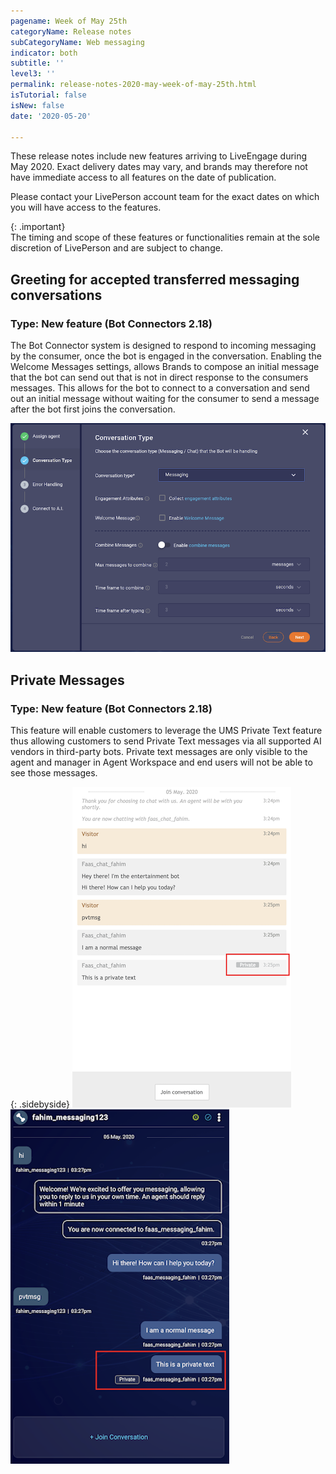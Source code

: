 ```yaml
---
pagename: Week of May 25th 
categoryName: Release notes
subCategoryName: Web messaging
indicator: both
subtitle: ''
level3: ''
permalink: release-notes-2020-may-week-of-may-25th.html
isTutorial: false
isNew: false
date: '2020-05-20'

---
```


These release notes include new features arriving to LiveEngage during May 2020. Exact delivery dates may vary, and brands may therefore not have immediate access to all features on the date of publication.

Please contact your LivePerson account team for the exact dates on which you will have access to the features.

{: .important}  
The timing and scope of these features or functionalities remain at the sole discretion of LivePerson and are subject to change.

## Greeting for accepted transferred messaging conversations 
### Type: New feature (Bot Connectors 2.18)
The Bot Connector system is designed to respond to incoming messaging by the consumer, once the bot is engaged in the conversation. Enabling the Welcome Messages settings, allows Brands to compose an initial message that the bot can send out that is not in direct response to the consumers messages. This allows for the bot to connect to a conversation and send out an initial message without waiting for the consumer to send a message after the bot first joins the conversation.

![](img/RN_may25_1.png)

## Private Messages 
### Type: New feature (Bot Connectors 2.18)
This feature will enable customers to leverage the UMS Private Text feature thus allowing customers to send Private Text messages via all supported AI vendors in third-party bots. Private text messages are only visible to the agent and manager in Agent Workspace and end users will not be able to see those messages.

{: .sidebyside}
![](img/RN_may25_2.png)![](img/RN_may25_3.png)
